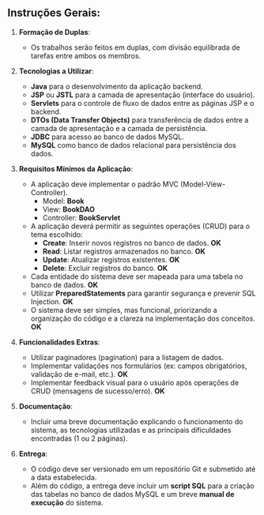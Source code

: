 
## **Instruções Gerais:**

1. **Formação de Duplas**:
   - Os trabalhos serão feitos em duplas, com divisão equilibrada de tarefas entre ambos os membros.
   
2. **Tecnologias a Utilizar**:
   - **Java** para o desenvolvimento da aplicação backend.
   - **JSP** ou **JSTL** para a camada de apresentação (interface do usuário).
   - **Servlets** para o controle de fluxo de dados entre as páginas JSP e o backend.
   - **DTOs (Data Transfer Objects)** para transferência de dados entre a camada de apresentação e a camada de persistência.
   - **JDBC** para acesso ao banco de dados MySQL.
   - **MySQL** como banco de dados relacional para persistência dos dados.

3. **Requisitos Mínimos da Aplicação**:
   - A aplicação deve implementar o padrão MVC (Model-View-Controller).
     - Model: **Book**
     - View: **BookDAO**
     - Controller: **BookServlet**
   - A aplicação deverá permitir as seguintes operações (CRUD) para o tema escolhido:
     - **Create**: Inserir novos registros no banco de dados. **OK**
     - **Read**: Listar registros armazenados no banco. **OK**
     - **Update**: Atualizar registros existentes. **OK**
     - **Delete**: Excluir registros do banco. **OK**
   - Cada entidade do sistema deve ser mapeada para uma tabela no banco de dados. **OK**
   - Utilizar **PreparedStatements** para garantir segurança e prevenir SQL Injection. **OK**
   - O sistema deve ser simples, mas funcional, priorizando a organização do código e a clareza na implementação dos conceitos. **OK**

4. **Funcionalidades Extras**:
   - Utilizar paginadores (pagination) para a listagem de dados. 
   - Implementar validações nos formulários (ex: campos obrigatórios, validação de e-mail, etc.). **OK**
   - Implementar feedback visual para o usuário após operações de CRUD (mensagens de sucesso/erro). **OK**

5. **Documentação**:
   - Incluir uma breve documentação explicando o funcionamento do sistema, as tecnologias utilizadas e as principais dificuldades encontradas (1 ou 2 páginas).

6. **Entrega**:
   - O código deve ser versionado em um repositório Git e submetido até a data estabelecida.
   - Além do código, a entrega deve incluir um **script SQL** para a criação das tabelas no banco de dados MySQL e um breve **manual de execução** do sistema.
